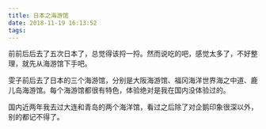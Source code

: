 ```yaml
---
title: 日本之海游馆
date: 2018-11-19 16:13:52
tags:
---
```


前前后后去了五次日本了，总觉得该捋一捋。然而说吃的吧，感觉太多了，不好整理，就先从海游馆下手吧。

雯子前后去了日本的三个海游馆，分别是大阪海游馆、福冈海洋世界海之中道、鹿儿岛海游馆。每个海游馆都很有特色，体验绝对是我在国内没体验过的。

国内近两年我去过大连和青岛的两个海洋馆，看过之后除了对企鹅印象很深以外，别的都记不得了。


